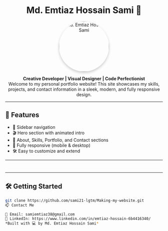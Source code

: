 <h1 align="center">Md. Emtiaz Hossain Sami 🚀</h1>

<p align="center">
  <img src="assets/images/profile.jpg" alt="Md. Emtiaz Hossain Sami" width="160" style="border-radius: 50%; box-shadow: 0 4px 8px rgba(0,0,0,0.2);">
</p>

<p align="center">
  <strong>Creative Developer | Visual Designer | Code Perfectionist</strong><br>
  Welcome to my personal portfolio website! This site showcases my skills, projects, and contact information in a sleek, modern, and fully responsive design.
</p>

---

## 🚀 Features

- 🧭 Sidebar navigation  
- 🎬 Hero section with animated intro  
- 📄 About, Skills, Portfolio, and Contact sections  
- 📱 Fully responsive (mobile & desktop)  
- 🛠️ Easy to customize and extend  

---

#
---

## 🛠️ Getting Started

```bash
git clone https://github.com/sami21-lgtm/Making-my-website.git
📫 Contact Me

📧 Email: samiemtiaz38@gmail.com
🔗 LinkedIn: https://www.linkedin.com/in/emtiaz-hossain-6b4416340/
*Built with 💻 by Md. Emtiaz Hossain Sami*
